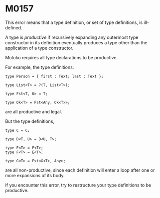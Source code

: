 # M0157

This error means that a type definition, or set of type definitions, is ill-defined.

A type is _productive_ if recursively expanding any outermost type constructor in its definition
eventually produces a type other than the application of a type constructor.

Motoko requires all type declarations to be productive.

For example, the type definitions:

```motoko
type Person = { first : Text; last : Text };

type List<T> = ?(T, List<T>);

type Fst<T, U> = T;

type Ok<T> = Fst<Any, Ok<T>>;
```

are all productive and legal.

But the type definitions,

```motoko
type C = C;

type D<T, U> = D<U, T>;

type E<T> = F<T>;
type F<T> = E<T>;

type G<T> = Fst<G<T>, Any>;
```

are all non-productive, since each definition will enter a loop after one or more
expansions of its body.

If you encounter this error, try to restructure your type definitions to be productive.
